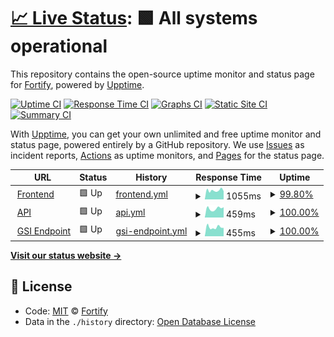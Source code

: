 # [📈 Live Status](https://Fortify-Labs.github.io/status): <!--live status--> **🟩 All systems operational**

This repository contains the open-source uptime monitor and status page for [Fortify](https://fortify.gg/), powered by [Upptime](https://github.com/upptime/upptime).

[![Uptime CI](https://github.com/koj-co/upptime/workflows/Uptime%20CI/badge.svg)](https://github.com/koj-co/upptime/actions?query=workflow%3A%22Uptime+CI%22)
[![Response Time CI](https://github.com/koj-co/upptime/workflows/Response%20Time%20CI/badge.svg)](https://github.com/koj-co/upptime/actions?query=workflow%3A%22Response+Time+CI%22)
[![Graphs CI](https://github.com/koj-co/upptime/workflows/Graphs%20CI/badge.svg)](https://github.com/koj-co/upptime/actions?query=workflow%3A%22Graphs+CI%22)
[![Static Site CI](https://github.com/koj-co/upptime/workflows/Static%20Site%20CI/badge.svg)](https://github.com/koj-co/upptime/actions?query=workflow%3A%22Static+Site+CI%22)
[![Summary CI](https://github.com/koj-co/upptime/workflows/Summary%20CI/badge.svg)](https://github.com/koj-co/upptime/actions?query=workflow%3A%22Summary+CI%22)

With [Upptime](https://upptime.js.org), you can get your own unlimited and free uptime monitor and status page, powered entirely by a GitHub repository. We use [Issues](https://github.com/Fortify-Labs/status/issues) as incident reports, [Actions](https://github.com/Fortify-Labs/status/actions) as uptime monitors, and [Pages](https://Fortify-Labs.github.io/status) for the status page.

<!--start: status pages-->
<!-- This summary is generated by Upptime (https://github.com/upptime/upptime) -->
<!-- Do not edit this manually, your changes will be overwritten -->
<!-- prettier-ignore -->
| URL | Status | History | Response Time | Uptime |
| --- | ------ | ------- | ------------- | ------ |
| <img alt="" src="https://favicons.githubusercontent.com/fortify.gg" height="13"> [Frontend](https://fortify.gg) | 🟩 Up | [frontend.yml](https://github.com/Fortify-Labs/status/commits/HEAD/history/frontend.yml) | <details><summary><img alt="Response time graph" src="./graphs/frontend/response-time-week.png" height="20"> 1055ms</summary><br><a href="https://status.fortify.gg/history/frontend"><img alt="Response time 1006" src="https://img.shields.io/endpoint?url=https%3A%2F%2Fraw.githubusercontent.com%2FFortify-Labs%2Fstatus%2FHEAD%2Fapi%2Ffrontend%2Fresponse-time.json"></a><br><a href="https://status.fortify.gg/history/frontend"><img alt="24-hour response time 803" src="https://img.shields.io/endpoint?url=https%3A%2F%2Fraw.githubusercontent.com%2FFortify-Labs%2Fstatus%2FHEAD%2Fapi%2Ffrontend%2Fresponse-time-day.json"></a><br><a href="https://status.fortify.gg/history/frontend"><img alt="7-day response time 1055" src="https://img.shields.io/endpoint?url=https%3A%2F%2Fraw.githubusercontent.com%2FFortify-Labs%2Fstatus%2FHEAD%2Fapi%2Ffrontend%2Fresponse-time-week.json"></a><br><a href="https://status.fortify.gg/history/frontend"><img alt="30-day response time 1128" src="https://img.shields.io/endpoint?url=https%3A%2F%2Fraw.githubusercontent.com%2FFortify-Labs%2Fstatus%2FHEAD%2Fapi%2Ffrontend%2Fresponse-time-month.json"></a><br><a href="https://status.fortify.gg/history/frontend"><img alt="1-year response time 1006" src="https://img.shields.io/endpoint?url=https%3A%2F%2Fraw.githubusercontent.com%2FFortify-Labs%2Fstatus%2FHEAD%2Fapi%2Ffrontend%2Fresponse-time-year.json"></a></details> | <details><summary><a href="https://status.fortify.gg/history/frontend">99.80%</a></summary><a href="https://status.fortify.gg/history/frontend"><img alt="All-time uptime 99.97%" src="https://img.shields.io/endpoint?url=https%3A%2F%2Fraw.githubusercontent.com%2FFortify-Labs%2Fstatus%2FHEAD%2Fapi%2Ffrontend%2Fuptime.json"></a><br><a href="https://status.fortify.gg/history/frontend"><img alt="24-hour uptime 100.00%" src="https://img.shields.io/endpoint?url=https%3A%2F%2Fraw.githubusercontent.com%2FFortify-Labs%2Fstatus%2FHEAD%2Fapi%2Ffrontend%2Fuptime-day.json"></a><br><a href="https://status.fortify.gg/history/frontend"><img alt="7-day uptime 99.80%" src="https://img.shields.io/endpoint?url=https%3A%2F%2Fraw.githubusercontent.com%2FFortify-Labs%2Fstatus%2FHEAD%2Fapi%2Ffrontend%2Fuptime-week.json"></a><br><a href="https://status.fortify.gg/history/frontend"><img alt="30-day uptime 99.95%" src="https://img.shields.io/endpoint?url=https%3A%2F%2Fraw.githubusercontent.com%2FFortify-Labs%2Fstatus%2FHEAD%2Fapi%2Ffrontend%2Fuptime-month.json"></a><br><a href="https://status.fortify.gg/history/frontend"><img alt="1-year uptime 99.97%" src="https://img.shields.io/endpoint?url=https%3A%2F%2Fraw.githubusercontent.com%2FFortify-Labs%2Fstatus%2FHEAD%2Fapi%2Ffrontend%2Fuptime-year.json"></a></details>
| <img alt="" src="https://favicons.githubusercontent.com/api.fortify.gg" height="13"> [API](https://api.fortify.gg/graphql?query=%7Bversion%7D) | 🟩 Up | [api.yml](https://github.com/Fortify-Labs/status/commits/HEAD/history/api.yml) | <details><summary><img alt="Response time graph" src="./graphs/api/response-time-week.png" height="20"> 459ms</summary><br><a href="https://status.fortify.gg/history/api"><img alt="Response time 483" src="https://img.shields.io/endpoint?url=https%3A%2F%2Fraw.githubusercontent.com%2FFortify-Labs%2Fstatus%2FHEAD%2Fapi%2Fapi%2Fresponse-time.json"></a><br><a href="https://status.fortify.gg/history/api"><img alt="24-hour response time 380" src="https://img.shields.io/endpoint?url=https%3A%2F%2Fraw.githubusercontent.com%2FFortify-Labs%2Fstatus%2FHEAD%2Fapi%2Fapi%2Fresponse-time-day.json"></a><br><a href="https://status.fortify.gg/history/api"><img alt="7-day response time 459" src="https://img.shields.io/endpoint?url=https%3A%2F%2Fraw.githubusercontent.com%2FFortify-Labs%2Fstatus%2FHEAD%2Fapi%2Fapi%2Fresponse-time-week.json"></a><br><a href="https://status.fortify.gg/history/api"><img alt="30-day response time 473" src="https://img.shields.io/endpoint?url=https%3A%2F%2Fraw.githubusercontent.com%2FFortify-Labs%2Fstatus%2FHEAD%2Fapi%2Fapi%2Fresponse-time-month.json"></a><br><a href="https://status.fortify.gg/history/api"><img alt="1-year response time 483" src="https://img.shields.io/endpoint?url=https%3A%2F%2Fraw.githubusercontent.com%2FFortify-Labs%2Fstatus%2FHEAD%2Fapi%2Fapi%2Fresponse-time-year.json"></a></details> | <details><summary><a href="https://status.fortify.gg/history/api">100.00%</a></summary><a href="https://status.fortify.gg/history/api"><img alt="All-time uptime 99.83%" src="https://img.shields.io/endpoint?url=https%3A%2F%2Fraw.githubusercontent.com%2FFortify-Labs%2Fstatus%2FHEAD%2Fapi%2Fapi%2Fuptime.json"></a><br><a href="https://status.fortify.gg/history/api"><img alt="24-hour uptime 100.00%" src="https://img.shields.io/endpoint?url=https%3A%2F%2Fraw.githubusercontent.com%2FFortify-Labs%2Fstatus%2FHEAD%2Fapi%2Fapi%2Fuptime-day.json"></a><br><a href="https://status.fortify.gg/history/api"><img alt="7-day uptime 100.00%" src="https://img.shields.io/endpoint?url=https%3A%2F%2Fraw.githubusercontent.com%2FFortify-Labs%2Fstatus%2FHEAD%2Fapi%2Fapi%2Fuptime-week.json"></a><br><a href="https://status.fortify.gg/history/api"><img alt="30-day uptime 100.00%" src="https://img.shields.io/endpoint?url=https%3A%2F%2Fraw.githubusercontent.com%2FFortify-Labs%2Fstatus%2FHEAD%2Fapi%2Fapi%2Fuptime-month.json"></a><br><a href="https://status.fortify.gg/history/api"><img alt="1-year uptime 99.83%" src="https://img.shields.io/endpoint?url=https%3A%2F%2Fraw.githubusercontent.com%2FFortify-Labs%2Fstatus%2FHEAD%2Fapi%2Fapi%2Fuptime-year.json"></a></details>
| <img alt="" src="https://favicons.githubusercontent.com/gsi.fortify.gg" height="13"> [GSI Endpoint](https://gsi.fortify.gg/health) | 🟩 Up | [gsi-endpoint.yml](https://github.com/Fortify-Labs/status/commits/HEAD/history/gsi-endpoint.yml) | <details><summary><img alt="Response time graph" src="./graphs/gsi-endpoint/response-time-week.png" height="20"> 455ms</summary><br><a href="https://status.fortify.gg/history/gsi-endpoint"><img alt="Response time 473" src="https://img.shields.io/endpoint?url=https%3A%2F%2Fraw.githubusercontent.com%2FFortify-Labs%2Fstatus%2FHEAD%2Fapi%2Fgsi-endpoint%2Fresponse-time.json"></a><br><a href="https://status.fortify.gg/history/gsi-endpoint"><img alt="24-hour response time 407" src="https://img.shields.io/endpoint?url=https%3A%2F%2Fraw.githubusercontent.com%2FFortify-Labs%2Fstatus%2FHEAD%2Fapi%2Fgsi-endpoint%2Fresponse-time-day.json"></a><br><a href="https://status.fortify.gg/history/gsi-endpoint"><img alt="7-day response time 455" src="https://img.shields.io/endpoint?url=https%3A%2F%2Fraw.githubusercontent.com%2FFortify-Labs%2Fstatus%2FHEAD%2Fapi%2Fgsi-endpoint%2Fresponse-time-week.json"></a><br><a href="https://status.fortify.gg/history/gsi-endpoint"><img alt="30-day response time 472" src="https://img.shields.io/endpoint?url=https%3A%2F%2Fraw.githubusercontent.com%2FFortify-Labs%2Fstatus%2FHEAD%2Fapi%2Fgsi-endpoint%2Fresponse-time-month.json"></a><br><a href="https://status.fortify.gg/history/gsi-endpoint"><img alt="1-year response time 473" src="https://img.shields.io/endpoint?url=https%3A%2F%2Fraw.githubusercontent.com%2FFortify-Labs%2Fstatus%2FHEAD%2Fapi%2Fgsi-endpoint%2Fresponse-time-year.json"></a></details> | <details><summary><a href="https://status.fortify.gg/history/gsi-endpoint">100.00%</a></summary><a href="https://status.fortify.gg/history/gsi-endpoint"><img alt="All-time uptime 100.00%" src="https://img.shields.io/endpoint?url=https%3A%2F%2Fraw.githubusercontent.com%2FFortify-Labs%2Fstatus%2FHEAD%2Fapi%2Fgsi-endpoint%2Fuptime.json"></a><br><a href="https://status.fortify.gg/history/gsi-endpoint"><img alt="24-hour uptime 100.00%" src="https://img.shields.io/endpoint?url=https%3A%2F%2Fraw.githubusercontent.com%2FFortify-Labs%2Fstatus%2FHEAD%2Fapi%2Fgsi-endpoint%2Fuptime-day.json"></a><br><a href="https://status.fortify.gg/history/gsi-endpoint"><img alt="7-day uptime 100.00%" src="https://img.shields.io/endpoint?url=https%3A%2F%2Fraw.githubusercontent.com%2FFortify-Labs%2Fstatus%2FHEAD%2Fapi%2Fgsi-endpoint%2Fuptime-week.json"></a><br><a href="https://status.fortify.gg/history/gsi-endpoint"><img alt="30-day uptime 100.00%" src="https://img.shields.io/endpoint?url=https%3A%2F%2Fraw.githubusercontent.com%2FFortify-Labs%2Fstatus%2FHEAD%2Fapi%2Fgsi-endpoint%2Fuptime-month.json"></a><br><a href="https://status.fortify.gg/history/gsi-endpoint"><img alt="1-year uptime 100.00%" src="https://img.shields.io/endpoint?url=https%3A%2F%2Fraw.githubusercontent.com%2FFortify-Labs%2Fstatus%2FHEAD%2Fapi%2Fgsi-endpoint%2Fuptime-year.json"></a></details>

<!--end: status pages-->

[**Visit our status website →**](https://Fortify-Labs.github.io/status)

## 📄 License

- Code: [MIT](./LICENSE) © [Fortify](https://fortify.gg/)
- Data in the `./history` directory: [Open Database License](https://opendatacommons.org/licenses/odbl/1-0/)
